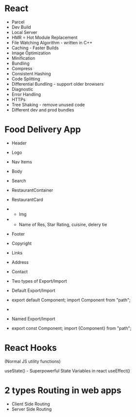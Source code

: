 # React 
- Parcel
- Dev Build
- Local Server
- HMR = Hot Module Replacement
- File Watching Algorithm - written in C++
- Caching - Faster Builds
- Image Optimization
- Minification
- Bundling
- Compress
- Consistent Hashing
- Code Splitting
- Differential Bundling - support older browsers
- Diagnostic
- Error Handling
- HTTPs
- Tree Shaking - remove unused code
- Different dev and prod bundles


# Food Delivery App

- Header
- Logo
- Nav Items
- Body
- Search
- RestaurantContainer
- RestaurantCard
-  - Img
-  - Name of Res, Star Rating, cuisine, delery tie
- Footer
- Copyright
- Links
- Address
- Contact 
- Two types of Export/Import

- Default Export/Import
- export default Component; import Component from "path";
- 
- Named Export/Import
- export const Component; import {Component} from "path";


# React Hooks
(Normal JS utility functions)

useState() - Superpowerful State Variables in react
useEffect()


# 2 types Routing in web apps
- Client Side Routing
- Server Side Routing